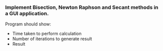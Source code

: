 ### Implement Bisection, Newton Raphson and Secant methods in a GUI application.
Program should show:
- Time taken to perform calculation
- Number of iterations to generate result
- Result
